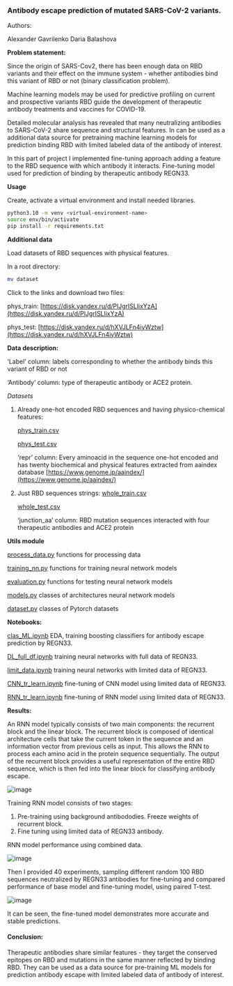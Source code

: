 ### Antibody escape prediction of mutated SARS-CoV-2 variants.
Authors:

Alexander Gavrilenko
Daria Balashova

**Problem statement:**

Since the origin of SARS-Cov2, there has been enough data on RBD variants and their effect on the immune system - whether antibodies bind this variant of RBD or not (binary classification problem).

Machine learning models may be used for predictive profiling on current and prospective variants RBD guide the development of therapeutic antibody treatments and vaccines for COVID-19.

Detailed molecular analysis has revealed that many neutralizing antibodies to SARS-CoV-2 share sequence and structural features. In can be used as a additional data source for pretraining machine learning models for prediction binding RBD with limited labeled data of the antibody of interest. 

In this part of project I implemented fine-tuning approach adding a feature to the RBD sequence with which antibody it interacts. Fine-tuning model used for prediction of binding by therapeutic antibody REGN33.

**Usage**

Create, activate a virtual environment and install needed libraries.

```bash
python3.10 -m venv <virtual-environment-name>
source env/bin/activate
pip install -r requirements.txt
```

**Additional data** 

Load datasets of RBD sequences with physical features.

In a root directory:

```bash
mv dataset
```

Click to the links and download two files:

phys_train: [https://disk.yandex.ru/d/PlJgrISLlixYzA](https://disk.yandex.ru/d/PlJgrISLlixYzA)

phys_test: [https://disk.yandex.ru/d/hXVJLFn4iyWztw](https://disk.yandex.ru/d/hXVJLFn4iyWztw)

**Data description:**

 ‘Label’ column: labels corresponding to whether the antibody binds this variant of RBD or not

 ‘Antibody’ column: type of therapeutic antibody or ACE2 protein.

  *Datasets*
1. Already one-hot encoded RBD sequences and having physico-chemical features:

   [phys_train.csv](./dataset/phys_train.csv)
  
   [phys_test.csv](./dataset/phys_test.csv)
  
   ‘repr’ column: Every aminoacid in the sequence one-hot encoded and has twenty biochemical and physical features extracted from aaindex         database  [https://www.genome.jp/aaindex/](https://www.genome.jp/aaindex/)

2. Just RBD sequences strings:
   [whole_train.csv](./dataset/whole_train.csv)
   
   [whole_test.csv](./dataset/whole_test.csv)
   
   ‘junction_aa’ column: RBD mutation sequences interacted with four therapeutic antibodies and ACE2 protein

**Utils module**


[process_data.py](./utils/process_data.py) functions for processing data

[training_nn.py](./utils/training_nn.py) functions for training neural network models

[evaluation.py](./utils/evaluation.py) functions for testing neural network models

[models.py](./utils/models.py) classes of architectures neural network models

[dataset.py](./utils/dataset.py) classes of Pytorch datasets

**Notebooks:**

[clas_ML.ipynb](./notebooks/clas_ML.ipynb) EDA, training boosting classifiers for antibody escape prediction by REGN33.

[DL_full_df.ipynb](./notebooks/DL_full_df.ipynb) training neural networks with full data of REGN33.

[limit_data.ipynb](./notebooks/limit_data.ipynb) training neural networks with limited data of REGN33.

[CNN_tr_learn.ipynb](./notebooks/CNN_tr_learn.ipynb) fine-tuning of CNN model using limited data of REGN33.

[RNN_tr_learn.ipynb](./notebooks/RNN_tr_learn.ipynb) fine-tuning of RNN model using limited data of REGN33. 

**Results:**

An RNN model typically consists of two main components: the recurrent block and the linear block.
The recurrent block is composed of identical architecture cells that take the current token in the sequence and an information vector from previous cells as input. This allows the RNN to process each amino acid in the protein sequence sequentially. The output of the recurrent block provides a useful representation of the entire RBD sequence, which is then fed into the linear block for classifying antibody escape.

![image](https://github.com/GavrilenkoA/ML_mutational_learning/assets/92908421/c49e34b6-6d58-49d5-be58-638f0b49347a)



Training RNN model consists of two stages:
1. Pre-training using background antibododies. Freeze weights of recurrent block.
2. Fine tuning using limited data of REGN33 antibody.

RNN model performance using combined data.


![image](https://github.com/GavrilenkoA/ML_mutational_learning/assets/92908421/a9dee58e-127f-4e87-afcf-511fc40ff9cf)



Then I provided 40 experiments, sampling different random 100 RBD sequences neutralized by REGN33 antibodies for fine-tuning and compared performance of base model and fine-tuning model, using paired T-test.

![image](https://github.com/GavrilenkoA/ML_mutational_learning/assets/92908421/8344ce73-e615-4f85-91b9-c0924f836953)

It can be seen, the fine-tuned model demonstrates more accurate and stable predictions.

#### Conclusion: 
Therapeutic antibodies share similar features - they target the conserved epitopes on RBD and mutations in the same manner reflected by binding RBD.
They can be used as a data source for pre-training ML models for prediction antibody escape with limited labeled data of antibody of interest.


